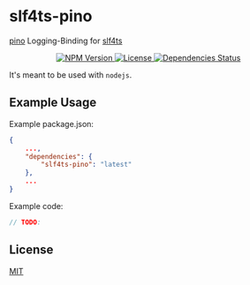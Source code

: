 # slf4ts-pino

[pino](https://getpino.io/#/) Logging-Binding for [slf4ts](https://www.npmjs.org/package/slf4ts-api)

<p align="center">
    <a href="https://www.npmjs.org/package/slf4ts-pino">
        <img src="https://img.shields.io/npm/v/slf4ts-pino.svg" alt="NPM Version">
    </a>
    <a href="https://www.npmjs.org/package/slf4ts-pino">
        <img src="https://img.shields.io/npm/l/slf4ts-pino.svg" alt="License">
    </a>
    <a href="https://david-dm.org/rstiller/slf4ts-pino">
        <img src="https://img.shields.io/david/rstiller/slf4ts-pino.svg" alt="Dependencies Status">
    </a>
</p>

It's meant to be used with `nodejs`.

## Example Usage

Example package.json:

```json
{
    ...,
    "dependencies": {
        "slf4ts-pino": "latest"
    },
    ...
}
```

Example code:

```typescript
// TODO:
```

## License

[MIT](https://www.opensource.org/licenses/mit-license.php)
